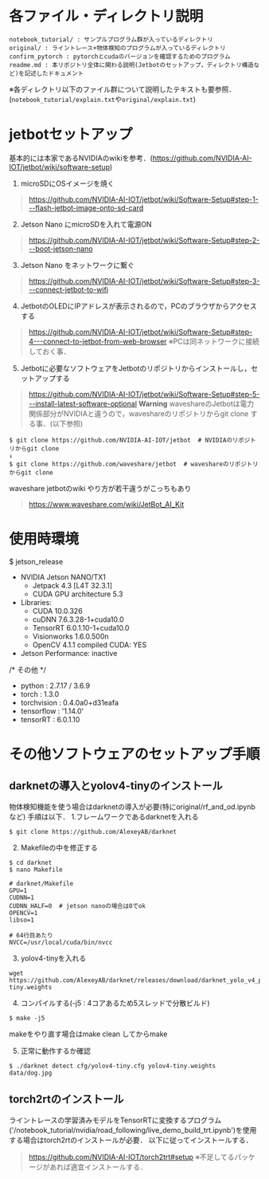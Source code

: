 # 各ファイル・ディレクトリ説明
```
notebook_tutorial/ : サンプルプログラム群が入っているディレクトリ
original/ : ライントレース+物体検知のプログラムが入っているディレクトリ
confirm_pytorch : pytorchとcudaのバージョンを確認するためのプログラム
readme.md : 本リポジトリ全体に関わる説明(Jetbotのセットアップ，ディレクトリ構造など)を記述したドキュメント
```
※各ディレクトリ以下のファイル群について説明したテキストも要参照．(`notebook_tutorial/explain.txt`や`original/explain.txt`)

# jetbotセットアップ
基本的には本家であるNVIDIAのwikiを参考．(https://github.com/NVIDIA-AI-IOT/jetbot/wiki/software-setup)
1. microSDにOSイメージを焼く
> https://github.com/NVIDIA-AI-IOT/jetbot/wiki/Software-Setup#step-1---flash-jetbot-image-onto-sd-card

2. Jetson Nano にmicroSDを入れて電源ON
> https://github.com/NVIDIA-AI-IOT/jetbot/wiki/Software-Setup#step-2---boot-jetson-nano

3. Jetson Nano をネットワークに繋ぐ
> https://github.com/NVIDIA-AI-IOT/jetbot/wiki/Software-Setup#step-3---connect-jetbot-to-wifi

4. JetbotのOLEDにIPアドレスが表示されるので，PCのブラウザからアクセスする 
> https://github.com/NVIDIA-AI-IOT/jetbot/wiki/Software-Setup#step-4---connect-to-jetbot-from-web-browser
※PCは同ネットワークに接続しておく事．

5. Jetbotに必要なソフトウェアをJetbotのリポジトリからインストールし，セットアップする
> https://github.com/NVIDIA-AI-IOT/jetbot/wiki/Software-Setup#step-5---install-latest-software-optional
**Warning**
> waveshareのJetbotは電力関係部分がNVIDIAと違うので，waveshareのリポジトリからgit clone する事．(以下参照)

```
$ git clone https://github.com/NVIDIA-AI-IOT/jetbot  # NVIDIAのリポジトリからgit clone
↓ 
$ git clone https://github.com/waveshare/jetbot  # waveshareのリポジトリからgit clone
```

waveshare jetbotのwiki
やり方が若干違うがこっちもあり
> https://www.waveshare.com/wiki/JetBot_AI_Kit

# 使用時環境
$ jetson_release
 - NVIDIA Jetson NANO/TX1
   * Jetpack 4.3 [L4T 32.3.1]
   * CUDA GPU architecture 5.3
 - Libraries:
   * CUDA 10.0.326
   * cuDNN 7.6.3.28-1+cuda10.0
   * TensorRT 6.0.1.10-1+cuda10.0
   * Visionworks 1.6.0.500n
   * OpenCV 4.1.1 compiled CUDA: YES
 - Jetson Performance: inactive

 /* その他 */
 - python : 2.7.17 / 3.6.9
 - torch : 1.3.0
 - torchvision : 0.4.0a0+d31eafa
 - tensorflow : '1.14.0'
 - tensorRT : 6.0.1.10

# その他ソフトウェアのセットアップ手順
## darknetの導入とyolov4-tinyのインストール
物体検知機能を使う場合はdarknetの導入が必要(特にoriginal/rf_and_od.ipynb など)
手順は以下．
1.フレームワークであるdarknetを入れる
```
$ git clone https://github.com/AlexeyAB/darknet
```


2. Makefileの中を修正する
```
$ cd darknet
$ nano Makefile
```
```
# darknet/Makefile
GPU=1  
CUDNN=1  
CUDNN_HALF=0  # jetson nanoの場合は0でok 
OPENCV=1  
libso=1

# 64行目あたり
NVCC=/usr/local/cuda/bin/nvcc
```


3. yolov4-tinyを入れる
```
wget https://github.com/AlexeyAB/darknet/releases/download/darknet_yolo_v4_pre/yolov4-tiny.weights
```


4.  コンパイルする(-j5 : 4コアあるため5スレッドで分散ビルド)
```
$ make -j5
```
makeをやり直す場合はmake clean してからmake


5. 正常に動作するか確認
```
$ ./darknet detect cfg/yolov4-tiny.cfg yolov4-tiny.weights data/dog.jpg
```

## torch2rtのインストール
ライントレースの学習済みモデルをTensorRTに変換するプログラム('/notebook_tutorial/nvidia/road_following/live_demo_build_trt.ipynb')を使用する場合はtorch2rtのインストールが必要．
以下に従ってインストールする．
> https://github.com/NVIDIA-AI-IOT/torch2trt#setup
※不足してるパッケージがあれば適宜インストールする．